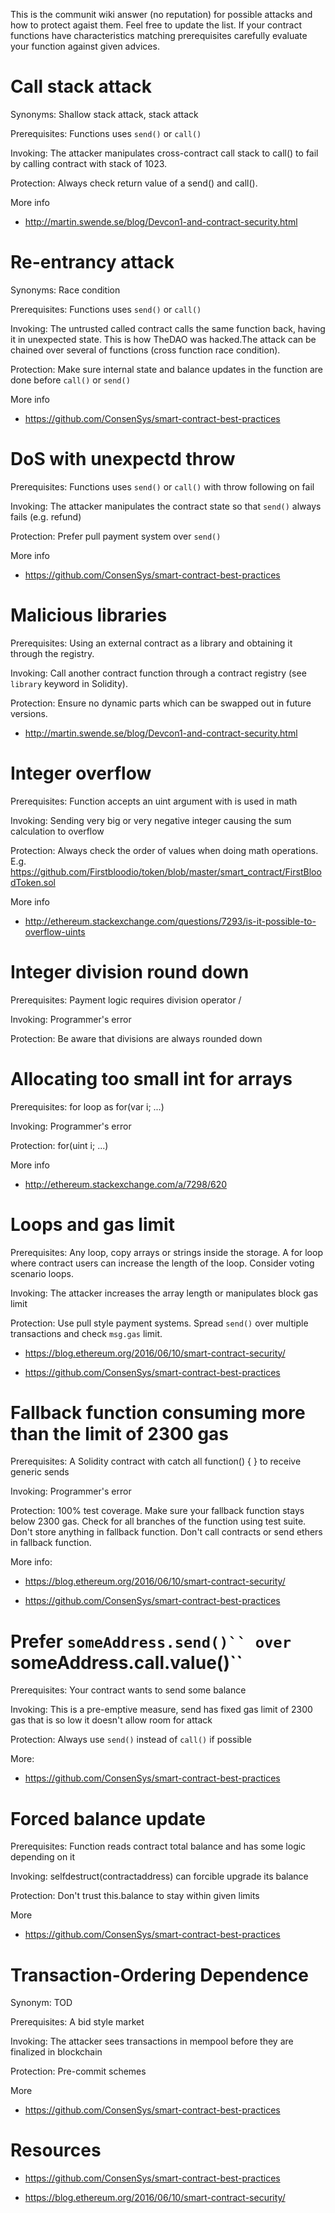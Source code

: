This is the communit wiki answer (no reputation) for possible attacks and how to protect agaist them. Feel free to update the list. If your contract functions have characteristics matching prerequisites carefully evaluate your function against given advices.


# Call stack attack

Synonyms: Shallow stack attack, stack attack

Prerequisites: Functions uses `send()` or `call()`

Invoking: The attacker manipulates cross-contract call stack to call() to fail by calling contract with stack of 1023.

Protection: Always check return value of a send() and call().

More info

* http://martin.swende.se/blog/Devcon1-and-contract-security.html


# Re-entrancy attack

Synonyms: Race condition

Prerequisites: Functions uses `send()` or `call()`

Invoking: The untrusted called contract calls the same function back, having it in unexpected state. This is how TheDAO was hacked.The attack can be chained over several of functions (cross function race condition).

Protection: Make sure internal state and balance updates in the function are done before `call()` or `send()`

More info

* https://github.com/ConsenSys/smart-contract-best-practices


# DoS with unexpectd throw

Prerequisites: Functions uses `send()` or `call()` with throw following on fail

Invoking: The attacker manipulates the contract state so that `send()` always fails (e.g. refund)

Protection: Prefer pull payment system over `send()`

More info

* https://github.com/ConsenSys/smart-contract-best-practices



# Malicious libraries

Prerequisites: Using an external contract as a library and obtaining it through the registry.

Invoking: Call another contract function through a contract registry (see ``library`` keyword in Solidity).

Protection: Ensure no dynamic parts which can be swapped out in future versions.

* http://martin.swende.se/blog/Devcon1-and-contract-security.html



# Integer overflow

Prerequisites: Function accepts an uint argument with is used in math

Invoking: Sending very big or very negative integer causing the sum calculation to overflow

Protection: Always check the order of values when doing math operations. E.g. https://github.com/Firstbloodio/token/blob/master/smart_contract/FirstBloodToken.sol

More info

* http://ethereum.stackexchange.com/questions/7293/is-it-possible-to-overflow-uints


# Integer division round down

Prerequisites: Payment logic requires division operator /

Invoking: Programmer's error

Protection: Be aware that divisions are always rounded down


# Allocating too small int for arrays

Prerequisites: for loop as for(var i; ...)

Invoking: Programmer's error

Protection: for(uint i; ...)

More info

* http://ethereum.stackexchange.com/a/7298/620


# Loops and gas limit

Prerequisites: Any loop, copy arrays or strings inside the storage. A for loop where contract users can increase the length of the loop. Consider voting scenario loops.

Invoking: The attacker increases the array length or manipulates block gas limit

Protection: Use pull style payment systems. Spread `send()` over multiple transactions and check `msg.gas` limit.

* https://blog.ethereum.org/2016/06/10/smart-contract-security/

* https://github.com/ConsenSys/smart-contract-best-practices



# Fallback function consuming more than the limit of 2300 gas

Prerequisites: A Solidity contract with catch all function() { } to receive generic sends

Invoking: Programmer's error

Protection: 100% test coverage. Make sure your fallback function stays below 2300 gas. Check for all branches of the function using test suite. Don't store anything in fallback function. Don't call contracts or send ethers in fallback function.

More info:

* https://blog.ethereum.org/2016/06/10/smart-contract-security/

* https://github.com/ConsenSys/smart-contract-best-practices



# Prefer `someAddress.send()`` over `someAddress.call.value()``

Prerequisites: Your contract wants to send some balance

Invoking: This is a pre-emptive measure, send has fixed gas limit of 2300 gas that is so low it doesn't allow room for attack

Protection: Always use `send()` instead of `call()` if possible

More:

* https://github.com/ConsenSys/smart-contract-best-practices


# Forced balance update

Prerequisites: Function reads contract total balance and has some logic depending on it

Invoking: selfdestruct(contractaddress) can forcible upgrade its balance

Protection: Don't trust this.balance to stay within given limits

More

* https://github.com/ConsenSys/smart-contract-best-practices



# Transaction-Ordering Dependence

Synonym: TOD

Prerequisites: A bid style market

Invoking: The attacker sees transactions in mempool before they are finalized in blockchain

Protection: Pre-commit schemes

More

* https://github.com/ConsenSys/smart-contract-best-practices


# Resources

* https://github.com/ConsenSys/smart-contract-best-practices

* https://blog.ethereum.org/2016/06/10/smart-contract-security/

